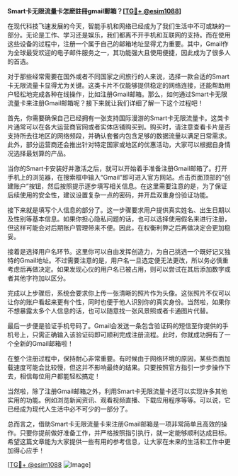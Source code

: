 **Smart卡无限流量卡怎麽註冊gmail郵箱？[[TG💪+ @esim1088](https://t.me/s/esim1088)]**

在现代科技飞速发展的今天，智能手机和网络已经成为了我们生活中不可或缺的一部分。无论是工作、学习还是娱乐，我们都离不开手机和互联网的支持。而在使用这些设备的过程中，注册一个属于自己的邮箱地址显得尤为重要。其中，Gmail作为全球最受欢迎的电子邮件服务之一，其功能强大且使用便捷，因此成为了很多人的首选。

对于那些经常需要在国外或者不同国家之间旅行的人来说，选择一款合适的Smart卡无限流量卡显得尤为关键。这类卡片不仅能够提供稳定的网络连接，还能帮助用户轻松地完成各种在线操作，比如注册Gmail邮箱。那么，如何通过Smart卡无限流量卡来注册Gmail邮箱呢？接下来就让我们详细了解一下这个过程吧！

首先，你需要确保自己已经拥有一张支持国际漫游的Smart卡无限流量卡。这类卡片通常可以在各大运营商官网或者实体店铺购买到。购买时，请注意查看卡片是否支持所去往地区的网络频段，并确认套餐内包含足够的数据流量以满足日常需求。此外，部分运营商还会推出针对特定国家或地区的优惠活动，大家可以根据自身情况选择最划算的产品。

当你的Smart卡安装好并激活之后，就可以开始着手准备注册Gmail邮箱了。打开手机上的浏览器，在搜索框中输入“Gmail”即可进入官方网站。点击页面顶部的“创建账户”按钮，然后按照提示逐步填写相关信息。在这里需要注意的是，为了保证后续使用的安全性，建议设置复杂一点的密码，并开启双重身份验证功能。

接下来就是填写个人信息的部分了。这一步骤要求用户提供真实姓名、出生日期以及性别等基本信息。如果你担心隐私问题的话，也可以选择使用假名来进行注册，但这样可能会对后期账户管理带来不便。因此，在权衡利弊之后再做决定会更加稳妥。

接着是选择用户名环节。这里你可以自由发挥创造力，为自己挑选一个既好记又独特的Gmail地址。不过需要注意的是，用户名一旦选定便无法更改，所以务必慎重考虑后再做决定。如果发现心仪的用户名已被占用，则可以尝试在其后添加数字或者其他字符加以区分。

完成以上步骤后，系统会要求你上传一张清晰的照片作为头像。这张照片不仅可以让你的账户看起来更有个性，同时也便于他人识别你的真实身份。当然啦，如果你不想暴露太多个人信息的话，也可以随意找一张风景照或者卡通图片代替。

最后一步便是验证手机号码了。Gmail会发送一条包含验证码的短信至你提供的手机号上，只需正确输入该验证码即可顺利完成注册流程。此时，你就成功拥有了一个全新的Gmail邮箱啦！

在整个注册过程中，保持耐心非常重要。有时候由于网络环境的原因，某些页面加载速度可能会比较慢，但这并不影响最终的结果。只要按照官方指引一步步操作下去，相信每位用户都能轻松搞定！

当然啦，除了注册Gmail邮箱之外，利用Smart卡无限流量卡还可以实现许多其他实用的功能。例如浏览新闻资讯、观看视频直播、下载应用程序等等。可以说，它已经成为现代人生活中必不可少的一部分了。

总而言之，借助Smart卡无限流量卡来注册Gmail邮箱是一项非常简单且高效的操作。只要你提前做好准备工作，并严格按照指引执行，就一定能够顺利达成目标。希望这篇文章能为大家提供一些有用的参考信息，让大家在未来的生活和工作中更加得心应手！

[[TG💪+ @esim1088](https://t.me/s/esim1088) ![Image](https://i.postimg.cc/4NQfJmqS/Snipaste-2025-05-13-00-14-12.png)]